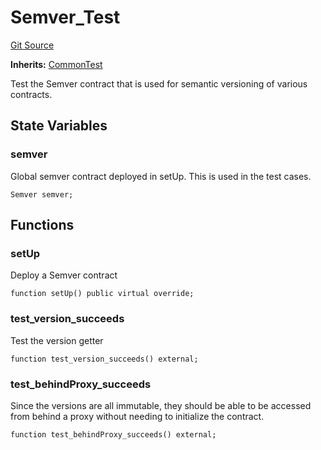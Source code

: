# Semver_Test
[Git Source](https://github.com/ethereum-optimism/optimism/blob/f7b73857601914eeea6fc4c1ba46ae99ca744d97/contracts/test/Semver.t.sol)

**Inherits:**
[CommonTest](/contracts/test/CommonTest.t.sol/contract.CommonTest.md)

Test the Semver contract that is used for semantic versioning
of various contracts.


## State Variables
### semver
Global semver contract deployed in setUp. This is used in
the test cases.


```solidity
Semver semver;
```


## Functions
### setUp

Deploy a Semver contract


```solidity
function setUp() public virtual override;
```

### test_version_succeeds

Test the version getter


```solidity
function test_version_succeeds() external;
```

### test_behindProxy_succeeds

Since the versions are all immutable, they should
be able to be accessed from behind a proxy without needing
to initialize the contract.


```solidity
function test_behindProxy_succeeds() external;
```

